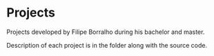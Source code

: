 # Projects
Projects developed by Filipe Borralho during his bachelor and master.

Description of each project is in the folder along with the source code.
